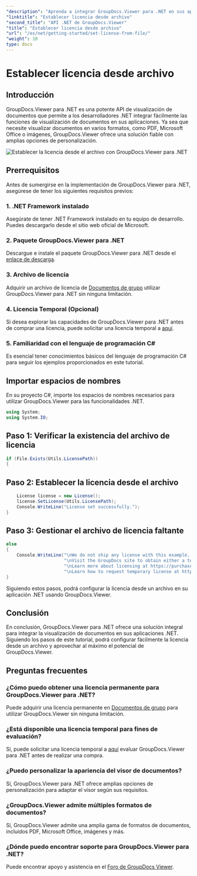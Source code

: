 ```yaml
---
"description": "Aprenda a integrar GroupDocs.Viewer para .NET en sus aplicaciones fácilmente. Configure la licencia, visualice documentos y personalice la apariencia del visor."
"linktitle": "Establecer licencia desde archivo"
"second_title": "API .NET de GroupDocs.Viewer"
"title": "Establecer licencia desde archivo"
"url": "/es/net/getting-started/set-license-from-file/"
"weight": 10
type: docs
---
```

# Establecer licencia desde archivo

## Introducción
GroupDocs.Viewer para .NET es una potente API de visualización de documentos que permite a los desarrolladores .NET integrar fácilmente las funciones de visualización de documentos en sus aplicaciones. Ya sea que necesite visualizar documentos en varios formatos, como PDF, Microsoft Office o imágenes, GroupDocs.Viewer ofrece una solución fiable con amplias opciones de personalización.

![Establecer la licencia desde el archivo con GroupDocs.Viewer para .NET](/viewer/getting-started/set-license-from-file.png)

## Prerrequisitos
Antes de sumergirse en la implementación de GroupDocs.Viewer para .NET, asegúrese de tener los siguientes requisitos previos:
### 1. .NET Framework instalado
Asegúrate de tener .NET Framework instalado en tu equipo de desarrollo. Puedes descargarlo desde el sitio web oficial de Microsoft.
### 2. Paquete GroupDocs.Viewer para .NET
Descargue e instale el paquete GroupDocs.Viewer para .NET desde el [enlace de descarga](https://releases.groupdocs.com/viewer/net/).
### 3. Archivo de licencia
Adquirir un archivo de licencia de [Documentos de grupo](https://purchase.groupdocs.com/buy) utilizar GroupDocs.Viewer para .NET sin ninguna limitación.
### 4. Licencia Temporal (Opcional)
Si desea explorar las capacidades de GroupDocs.Viewer para .NET antes de comprar una licencia, puede solicitar una licencia temporal a [aquí](https://purchase.groupdocs.com/temporary-license/).
### 5. Familiaridad con el lenguaje de programación C#
Es esencial tener conocimientos básicos del lenguaje de programación C# para seguir los ejemplos proporcionados en este tutorial.

## Importar espacios de nombres
En su proyecto C#, importe los espacios de nombres necesarios para utilizar GroupDocs.Viewer para las funcionalidades .NET.

```csharp
using System;
using System.IO;
```

## Paso 1: Verificar la existencia del archivo de licencia
```csharp
if (File.Exists(Utils.LicensePath))
{
```
## Paso 2: Establecer la licencia desde el archivo
```csharp
    License license = new License();
    license.SetLicense(Utils.LicensePath);
    Console.WriteLine("License set successfully.");
}
```
## Paso 3: Gestionar el archivo de licencia faltante
```csharp
else
{
    Console.WriteLine("\nWe do not ship any license with this example. " +
                      "\nVisit the GroupDocs site to obtain either a temporary or permanent license. " +
                      "\nLearn more about licensing at https://purchase.groupdocs.com/faqs/licensing. " +
                      "\nLearn how to request temporary license at https://purchase.groupdocs.com/licencia-temporal.");
}
```
Siguiendo estos pasos, podrá configurar la licencia desde un archivo en su aplicación .NET usando GroupDocs.Viewer.

## Conclusión
En conclusión, GroupDocs.Viewer para .NET ofrece una solución integral para integrar la visualización de documentos en sus aplicaciones .NET. Siguiendo los pasos de este tutorial, podrá configurar fácilmente la licencia desde un archivo y aprovechar al máximo el potencial de GroupDocs.Viewer.
## Preguntas frecuentes
### ¿Cómo puedo obtener una licencia permanente para GroupDocs.Viewer para .NET?
Puede adquirir una licencia permanente en [Documentos de grupo](https://purchase.groupdocs.com/buy) para utilizar GroupDocs.Viewer sin ninguna limitación.
### ¿Está disponible una licencia temporal para fines de evaluación?
Sí, puede solicitar una licencia temporal a [aquí](https://purchase.groupdocs.com/temporary-license/) evaluar GroupDocs.Viewer para .NET antes de realizar una compra.
### ¿Puedo personalizar la apariencia del visor de documentos?
Sí, GroupDocs.Viewer para .NET ofrece amplias opciones de personalización para adaptar el visor según sus requisitos.
### ¿GroupDocs.Viewer admite múltiples formatos de documentos?
Sí, GroupDocs.Viewer admite una amplia gama de formatos de documentos, incluidos PDF, Microsoft Office, imágenes y más.
### ¿Dónde puedo encontrar soporte para GroupDocs.Viewer para .NET?
Puede encontrar apoyo y asistencia en el [Foro de GroupDocs Viewer](https://forum.groupdocs.com/c/viewer/9).